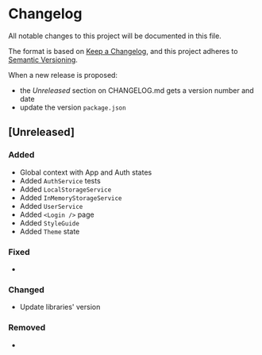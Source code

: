 # Changelog

All notable changes to this project will be documented in this file.

The format is based on [Keep a Changelog](https://keepachangelog.com/en/1.0.0/),
and this project adheres to [Semantic Versioning](https://semver.org/spec/v2.0.0.html).

When a new release is proposed:

- the _Unreleased_ section on CHANGELOG.md gets a version number and date
- update the version `package.json`

## [Unreleased]

### Added

- Global context with App and Auth states
- Added `AuthService` tests
- Added `LocalStorageService`
- Added `InMemoryStorageService`
- Added `UserService`
- Added `<Login />` page
- Added `StyleGuide`
- Added `Theme` state

### Fixed

-

### Changed

- Update libraries' version

### Removed

-